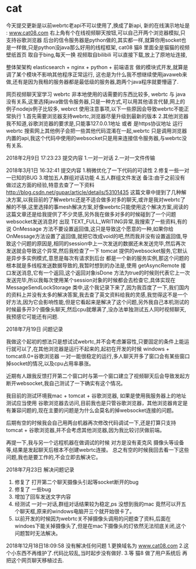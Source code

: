 # cat
今天提交更新是以前webrtc老api不可以使用了,换成了新api,
新的在线演示地址是 : www.cat08.com 右上角有个在线视频聊天按钮,可以自己开两个浏览器模拟,只支持谷歌浏览器
后台的信令服务器是python做的,其实都一样,就算你用socket也是一样做,只是python没java那么好用的线程框架,
cat08 猫8  里面全是猫猫的视频
壁纸首页 取自于bing,每天一换
视频取自bilibili 可以直接下载,放上了原地址连接,

整体架架构  elasticsearch + nginx + python + 前端语言 做的模块式开发,就算是调了某个模块不影响其他程序正常运行,
这也是为什么我不想继续使用javaweb来做,还有是因为我租的服务器都是最低级的服务器,跑两个java程序就要懵逼了.



网页视频聊天室学习
webrtc 非本地使用的话需要的东西比较多, webrtc 与 java 没有关系,这里选择java做信令服务器,只是一种方式,可以用其他语言代替,网上的例子nodejs例子比较多, webrct 使用注意事项,以下一些原因会导致webrtc不能正常执行 1.首先需要浏览器支持webrtc,浏览器尽量升级到最新的版本 2.其他浏览器我不知道,谷歌浏览器的要求是,只能事127.0.0.1地址 或者 是https协议地址 运行webrtc 搜索网上其他例子会把一些其他代码混淆在一起,webrtc 只是调用浏览器内置的api,我这个代码中使用的websocket只是用来连接信令服务器,与webrtc没有关系.

2018年2月9日 17:23:23 提交内容 1.一对一对话 2.一对一文件传输

2018年3月1日 16:32:41 提交内容 1.稍微优化了一下代码的可读性 2.修复一些一对一已知的BUG 3.增加五人群组对话功能 4.五人群组文件发送  备注:由于之前没有做过这方面的经验,特意去查了一下资料 http://blog.csdn.net/gupar/article/details/53101435 这篇文章中提到了几种解决方案,以我目前的了解webrtc还是不适合做多对多的聊天,或许是我对webrtc了解的不够,这里选择的事mesh解决方案,好像webrtc只能使用这个解决方案,阅读的这篇文章还是给我提供了不少灵感,另外我在做多对多的时候碰到了一个问题 websocket发送消息时 出现 TEXT_FULL_WRITING异常,我搜索了一些资料,有的说 OnMessage 方法不要设置返回值,这只是导致这个愿意的一种,如果你给OnMessage方法设置了返回值,就把它改成void的吧,然而我并没有设置返回值,导致这个问题的原因是,相同的session中上一次发送的数据还未发送完毕,然后再次发送就会导致这个异常,然后我检查了一下 tomcat 提供的websocket服务,它默认是异步多实例模式,意思是每次有请求到后台 都是一个新的服务实例,那这个问题的根本就是多线程发送数据导致的,我暂时想到的办法是,使用 getAsyncRemote 接口发送消息,它有一个返回,这个返回对象isDone 方法为true的时候则代表它上一次发送完毕,所以我每次使用某个session对象的时候都会去检查它,具体实现在 MessageSendLockStorage 类中,这个我记录下来了,因为我百度了一下,我们国内的资料上并没有太多的解决答案,我去查了英文资料给我的灵感,我觉得这不是一个好方法,因为它会影响性能,但是它看起来是解决了这个问题,另外我自己本机测试的时候最多开3个摄像头聊天,然后cpu就爆满了,没办法单独测试五人同时视频聊天,我预感它可能还有问题.

2018年7月19日 问题记录

我做这个起初的想法只是想试试webrtc,并不会考虑兼容性,只要固定的条件上能运行就可以了,在其他浏览器是运行不起来的,起初在开发的时候 windows + tomcat8.0+谷歌浏览器 一对一能很稳定的运行,多人聊天开多了窗口会有某些窗口掉socket的情况,以及cpu占用率暴涨。

近期有人跟我反馈打开第二个窗口时与第一个窗口建立了视频聊天后会导致发起方断开websocket,我自己测试了一下确实有这个情况。

我目前的测试环境我mac + tomcat + 谷歌浏览器, 如果是使用我服务器上的地址测试应当使用 谷歌浏览器去访问,目前我也是只管谷歌浏览器，其他浏览器肯定是有兼容问题的,现在主要的问题是为什么会莫名的掉websocket连接的问题。

后期有空的时候我会自己用两台机器再次修改代码调试一下,还是打算只支持 tomcat + 谷歌浏览器,并不会考虑其他浏览器,因为我比较讨厌做前端。

再提一下,我与另一个远程机器在做调试的时候 对方是没有麦克风 摄像头等设备等,结果是发起聊天后根本不创建webrtc连接。
总之有空的时候我回去看一下这些问题,我也是要工作的,不会立即去解决它。

2018年7月23日 解决问题记录
 1. 修复了 打开第二个聊天摄像头引起等socket断开的bug
 2. 修复了 一些bug
 3. 增加了回车发送文字内容 
 4. 经测试 一对一对话,群组对话结果较为稳定,ps 没想到我的mac 竟然可以开五个聊天框,原来的windows电脑开三个就开始很卡了。
 5. 以前开发的时候因为webrtc关不掉摄像头调用的问题查了资料,后面在windoes下能关掉摄像头了,但是在mac下摄像头的灯依然无法彻底关闭,这个问题暂时无法解决。
 
 2018年12月18日18:09:58 没有解决任何问题
 1.更换域名为 www.cat08.com
 2.这个小东西不再维护了.代码比较乱,当时起步没有做好.
 3.等 猫8 做了用户系统后 再把这个网页聊天移植过去.
